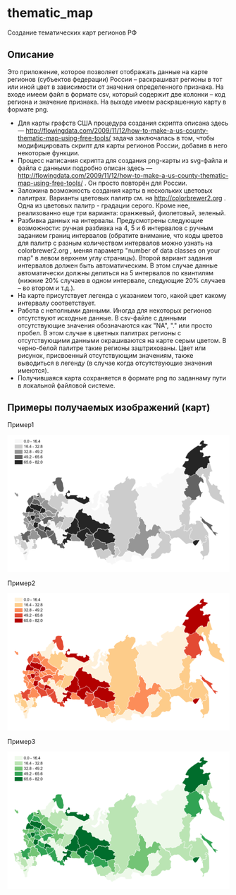 thematic_map
============

Создание тематических карт регионов РФ

Описание
--------
Это приложение, которое позволяет отображать данные на карте регионов (субъектов федерации) России – раскрашиват регионы в тот или иной цвет в зависимости от значения определенного признака. На входе имеем файл в формате csv, который содержит две колонки – код региона и значение признака. На выходе имеем раскрашенную карту в формате png.
- Для карты графств США процедура создания скрипта описана здесь — http://flowingdata.com/2009/11/12/how-to-make-a-us-county-thematic-map-using-free-tools/ задача заключалась в том, чтобы модифицировать скрипт для карты регионов России, добавив в него некоторые функции.
- Процесс написания скрипта для создания png-карты из svg-файла и файла с данными подробно описан здесь — http://flowingdata.com/2009/11/12/how-to-make-a-us-county-thematic-map-using-free-tools/ . Он просто повторён для России. 
- Заложина возможность создания карты в нескольких цветовых палитрах. Варианты цветовых палитр см. на http://colorbrewer2.org . Одна из цветовых палитр - градации серого. Кроме нее, реализованно еще три варианта: оранжевый, фиолетовый, зеленый.
- Разбивка данных на интервалы. Предусмотрены следующие возможности: ручная разбивка на 4, 5 и 6 интервалов с ручным заданием границ интервалов (обратите внимание, что коды цветов для палитр с разным количеством интервалов можно узнать на colorbrewer2.org , меняя параметр "number of data classes on your map" в левом верхнем углу страницы). Второй вариант задания интервалов должен быть автоматическим. В этом случае данные автоматически должны делиться на 5 интервалов по квинтилям (нижние 20% случаев в одном интервале, следующие 20% случаев – во втором и т.д.).
- На карте присутствует легенда с указанием того, какой цвет какому интервалу соответствует.
- Работа с неполными данными. Иногда для некоторых регионов отсутствуют исходные данные. В csv-файле с данными отсутствующие значения обозначаются как "NA", "." или просто пробел. В этом случае в цветных палитрах регионы с отсутствующими данными окрашиваются на карте серым цветом. В черно-белой палитре такие регионы заштрихованы. Цвет или рисунок, присвоенный отсутствующим значениям, также выводиться в легенду (в случае когда отсутствующие значения имеются).
- Получившаяся карта сохраняется в формате png по заданнаму пути в локальной файловой системе. 

Примеры получаемых изображений (карт)
-------------------------------------
Пример1

![Screenshot](https://github.com/rusakovprz/thematic_map/blob/master/example_image/Example_image_1.png)

Пример2

![Screenshot](https://github.com/rusakovprz/thematic_map/blob/master/example_image/Example_image_2.png)

Пример3

![Screenshot](https://github.com/rusakovprz/thematic_map/blob/master/example_image/Example_image_3.png)
